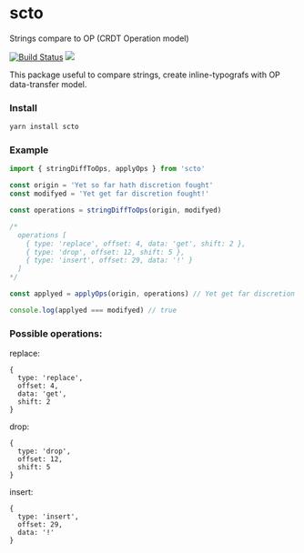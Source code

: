 # scto
Strings compare to OP (CRDT Operation model)

[![Build Status](https://travis-ci.org/cudr/scto.svg?branch=master)](https://travis-ci.org/cudr/scto)
<img src="https://img.shields.io/bundlephobia/minzip/scto.svg" />

This package useful to compare strings, create inline-typografs with OP data-transfer model.

### Install

```bash
yarn install scto
```

### Example

```js
import { stringDiffToOps, applyOps } from 'scto'

const origin = 'Yet so far hath discretion fought'
const modifyed = 'Yet get far discretion fought!'

const operations = stringDiffToOps(origin, modifyed)

/*
  operations [
    { type: 'replace', offset: 4, data: 'get', shift: 2 },
    { type: 'drop', offset: 12, shift: 5 },
    { type: 'insert', offset: 29, data: '!' }
  ] 
*/

const applyed = applyOps(origin, operations) // Yet get far discretion fought!

console.log(applyed === modifyed) // true
```

### Possible operations:

replace:
```
{
  type: 'replace',
  offset: 4,
  data: 'get',
  shift: 2
}
```

drop:
```
{
  type: 'drop',
  offset: 12,
  shift: 5
}
```

insert:
```
{
  type: 'insert',
  offset: 29,
  data: '!'
}
```
